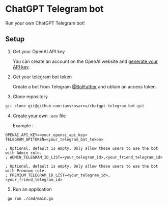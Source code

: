 # ChatGPT Telegram bot

Run your own ChatGPT Telegram bot!

## Setup

1. Get your OpenAI API key

   You can create an account on the OpenAI website and [generate your API key](https://platform.openai.com/account/api-keys).

2. Get your telegram bot token

   Create a bot from Telegram [@BotFather](https://t.me/BotFather) and obtain an access token.

3. Clone repository
```bash
git clone git@github.com:iamvkosarev/chatgpt-telegram-bot.git
```

4. Create your own `.env` file

   Example : 
  ```env
OPENAI_API_KEY=<your_openai_api_key>
TELEGRAM_APITOKEN=<your_telegram_bot_token>

; Optional, default is empty. Only allow these users to use the bot with Admin role.
; ADMIN_TELEGRAM_ID_LIST=<your_telegram_id>,<your_friend_telegram_id>

; Optional, default is empty. Only allow these users to use the bot with Premium role.
; PREMIUM_TELEGRAM_ID_LIST=<your_telegram_id>,<your_friend_telegram_id>
```
5. Run an application

```bash
 go run ./cmd/main.go
```
